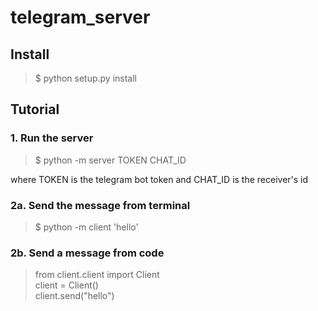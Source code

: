# telegram_server

## Install
> $ python setup.py install

## Tutorial
### 1. Run the server
> $ python -m server TOKEN CHAT_ID <br>

where TOKEN is the telegram bot token and CHAT_ID is the receiver's id

### 2a. Send the message from terminal
> $ python -m client 'hello'

### 2b. Send a message from code
> from client.client import Client <br>
> client = Client() <br>
> client.send("hello")
